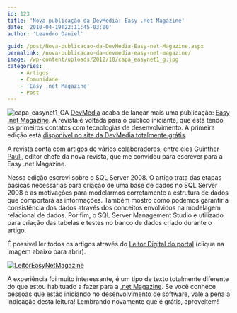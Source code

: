 ```yaml
---
id: 123
title: 'Nova publicação da DevMedia: Easy .net Magazine'
date: '2010-04-19T22:11:45-03:00'
author: 'Leandro Daniel'

guid: /post/Nova-publicacao-da-DevMedia-Easy-net-Magazine.aspx
permalink: /nova-publicacao-da-devmedia-easy-net-magazine/
image: /wp-content/uploads/2012/10/capa_easynet1_g.jpg
categories:
    - Artigos
    - Comunidade
    - 'Easy .net Magazine'
    - Post
---
```


![capa_easynet1_G](http://leandrodaniel.com/pics/capa_easynet1_G_thumb.jpg "capa_easynet1_G")A [DevMedia](http://www.devmedia.com.br) acaba de lançar mais uma publicação: [Easy .net Magazine](http://www.devmedia.com.br/assgold/listmag.asp?site=59). A revista é voltada para o público iniciante, que está tendo os primeiros contatos com tecnologias de desenvolvimento. A primeira edição está [disponível no site da DevMedia totalmente grátis](http://www.devmedia.com.br/resumo/default.asp?ed=1&site=59).

A revista conta com artigos de vários colaboradores, entre eles [Guinther Pauli](http://twitter.com/guintherpauli), editor chefe da nova revista, que me convidou para escrever para a Easy .net Magazine.

Nessa edição escrevi sobre o SQL Server 2008. O artigo trata das etapas básicas necessárias para criação de uma base de dados no SQL Server 2008 e as motivações para modelarmos corretamente a estrutura de dados que comportará as informações. Também mostro como podemos garantir a consistência dos dados através dos conceitos envolvidos na modelagem relacional de dados. Por fim, o SQL Server Management Studio e utilizado para criação das tabelas e testes no banco de dados criado durante o artigo.

É possível ler todos os artigos através do [Leitor Digital do portal](http://www.devmedia.com.br/websys.3/webreader.asp?cat=59&revista=easynetmag_1#a-2425) (clique na imagem abaixo para abrir).

[![LeitorEasyNetMagazine](http://leandrodaniel.com/pics/LeitorEasyNetMagazine.jpg "LeitorEasyNetMagazine")](http://www.devmedia.com.br/websys.3/webreader.asp?cat=59&revista=easynetmag_1#a-2425)

A experiência foi muito interessante, é um tipo de texto totalmente diferente do que estou habituado a fazer para a [.net Magazine](http://www.leandrodaniel.com/category/net-Magazine). Se você conhece pessoas que estão iniciando no desenvolvimento de software, vale a pena a indicação desta leitura! Lembrando novamente que é grátis, aproveitem!